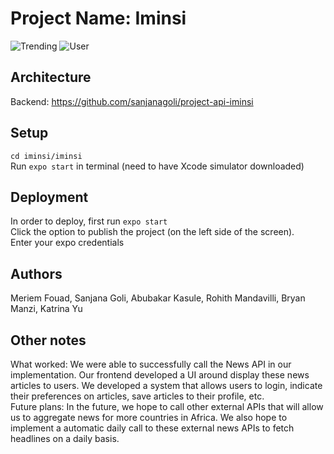 # Project Name: Iminsi

![Trending](./trending-iminsi.gif)
![User](./user-flow%20(1).gif)

## Architecture

Backend: https://github.com/sanjanagoli/project-api-iminsi

## Setup

`cd iminsi/iminsi` <br />
Run `expo start` in terminal (need to have Xcode simulator downloaded) <br />

## Deployment

In order to deploy, first run `expo start` <br />
Click the option to publish the project (on the left side of the screen). <br />
Enter your expo credentials <br />

## Authors

Meriem Fouad, Sanjana Goli, Abubakar Kasule, Rohith Mandavilli, Bryan Manzi, Katrina Yu <br />

## Other notes
What worked: We were able to successfully call the News API in our implementation. Our frontend developed a UI around display these news articles to users. We developed a system that allows users to login, indicate their preferences on articles, save articles to their profile, etc.
<br />
Future plans: In the future, we hope to call other external APIs that will allow us to aggregate news for more countries in Africa. We also hope to implement a automatic daily call to these external news APIs to fetch headlines on a daily basis. 

